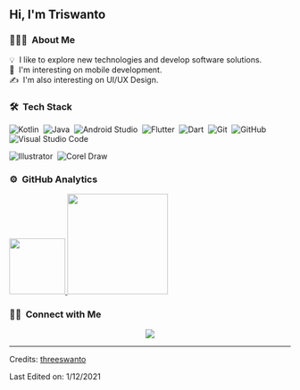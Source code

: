 <h2>Hi, I'm Triswanto</h2>

<!-- ## 👋 &nbsp;Hey there! I'm Triswanto -->

### 👨🏻‍💻 &nbsp;About Me

💡 &nbsp;I like to explore new technologies and develop software solutions.\
🌱 &nbsp;I'm interesting on mobile development.\
✍️ &nbsp;I'm also interesting on UI/UX Design.

### 🛠 &nbsp;Tech Stack
![Kotlin](https://img.shields.io/badge/-Kotlin-05122A?style=flat&logo=kotlin&logoColor=ff6f00)&nbsp;
![Java](https://img.shields.io/badge/-Java-05122A?style=flat&logo=java&logoColor=dd2c00)&nbsp;
![Android Studio](https://img.shields.io/badge/-Android%20Studio-05122A?style=flat&logo=android-studio&logoColor=64dd17)&nbsp;
![Flutter](https://img.shields.io/badge/-Flutter-05122A?style=flat&logo=flutter&logoColor=03a9f4)&nbsp;
![Dart](https://img.shields.io/badge/-Dart-05122A?style=flat&logo=dart&logoColor=00e5ff)&nbsp;
![Git](https://img.shields.io/badge/-Git-05122A?style=flat&logo=git)&nbsp;
![GitHub](https://img.shields.io/badge/-GitHub-05122A?style=flat&logo=github)&nbsp;
![Visual Studio Code](https://img.shields.io/badge/-Visual%20Studio%20Code-05122A?style=flat&logo=visual-studio-code&logoColor=007ACC)&nbsp;

![Illustrator](https://img.shields.io/badge/-Illustrator-05122A?style=flat&logo=adobe-illustrator)&nbsp;
![Corel Draw](https://img.shields.io/badge/-Corel%20Draw-05122A?style=flat&logo=coreldraw)&nbsp;

### ⚙️ &nbsp;GitHub Analytics

<p align="start">
<a href="https://github.com/threeswanto">
  <img height="100em" src="https://github-readme-stats-eight-theta.vercel.app/api?username=threeswanto&show_icons=true&theme=algolia&include_all_commits=true&count_private=true"/>
  <img height="180em" src="https://github-readme-stats-eight-theta.vercel.app/api/top-langs/?username=threeswanto&layout=compact&langs_count=8&theme=algolia"/>
</a>
</p>

### 🤝🏻 &nbsp;Connect with Me

<p align="center">
<a href="https://www.linkedin.com/in/triswanto-triswanto-97a934136/"><img src="https://img.shields.io/badge/Triswanto-blue?style=flat&logo=Linkedin&logoColor=white"/></a>
</p>

-----
Credits: [threeswanto](https://github.com/threeswanto)

Last Edited on: 1/12/2021
